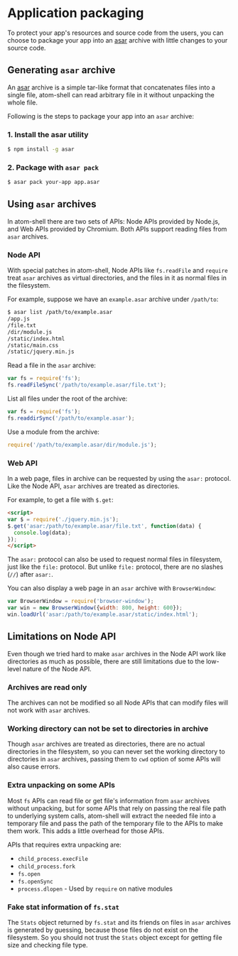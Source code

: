 # Application packaging

To protect your app's resources and source code from the users, you can choose
to package your app into an [asar][asar] archive with little changes to your
source code.

## Generating `asar` archive

An [asar][asar] archive is a simple tar-like format that concatenates files
into a single file, atom-shell can read arbitrary file in it without unpacking
the whole file.

Following is the steps to package your app into an `asar` archive:

### 1. Install the asar utility

```bash
$ npm install -g asar
```

### 2. Package with `asar pack`

```bash
$ asar pack your-app app.asar
```

## Using `asar` archives

In atom-shell there are two sets of APIs: Node APIs provided by Node.js, and Web
APIs provided by Chromium. Both APIs support reading files from `asar` archives.

### Node API

With special patches in atom-shell, Node APIs like `fs.readFile` and `require`
treat `asar` archives as virtual directories, and the files in it as normal
files in the filesystem.

For example, suppose we have an `example.asar` archive under `/path/to`:

```bash
$ asar list /path/to/example.asar
/app.js
/file.txt
/dir/module.js
/static/index.html
/static/main.css
/static/jquery.min.js
```

Read a file in the `asar` archive:

```javascript
var fs = require('fs');
fs.readFileSync('/path/to/example.asar/file.txt');
```

List all files under the root of the archive:

```javascript
var fs = require('fs');
fs.readdirSync('/path/to/example.asar');
```

Use a module from the archive:

```javascript
require('/path/to/example.asar/dir/module.js');
```

### Web API

In a web page, files in archive can be requested by using the `asar:` protocol.
Like the Node API, `asar` archives are treated as directories.

For example, to get a file with `$.get`:

```html
<script>
var $ = require('./jquery.min.js');
$.get('asar:/path/to/example.asar/file.txt', function(data) {
  console.log(data);
});
</script>
```

The `asar:` protocol can also be used to request normal files in filesystem,
just like the `file:` protocol. But unlike `file:` protocol, there are no
slashes (`//`) after `asar:`.

You can also display a web page in an `asar` archive with `BrowserWindow`:

```javascript
var BrowserWindow = require('browser-window');
var win = new BrowserWindow({width: 800, height: 600});
win.loadUrl('asar:/path/to/example.asar/static/index.html');
```

## Limitations on Node API

Even though we tried hard to make `asar` archives in the Node API work like
directories as much as possible, there are still limitations due to the
low-level nature of the Node API.

### Archives are read only

The archives can not be modified so all Node APIs that can modify files will not
work with `asar` archives.

### Working directory can not be set to directories in archive

Though `asar` archives are treated as directories, there are no actual
directories in the filesystem, so you can never set the working directory to
directories in `asar` archives, passing them to `cwd` option of some APIs will
also cause errors.

### Extra unpacking on some APIs

Most `fs` APIs can read file or get file's information from `asar` archives
without unpacking, but for some APIs that rely on passing the real file path to
underlying system calls, atom-shell will extract the needed file into a
temporary file and pass the path of the temporary file to the APIs to make them
work. This adds a little overhead for those APIs.

APIs that requires extra unpacking are:

* `child_process.execFile`
* `child_process.fork`
* `fs.open`
* `fs.openSync`
* `process.dlopen` - Used by `require` on native modules

### Fake stat information of `fs.stat`

The `Stats` object returned by `fs.stat` and its friends on files in `asar`
archives is generated by guessing, because those files do not exist on the
filesystem. So you should not trust the `Stats` object except for getting file
size and checking file type.

[asar]: https://github.com/atom/asar
